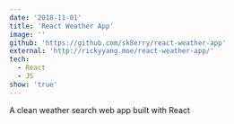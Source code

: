 ```yaml
---
date: '2018-11-01'
title: 'React Weather App'
image: ''
github: 'https://github.com/sk8erry/react-weather-app'
external: 'http://rickyyang.moe/react-weather-app/'
tech:
  - React
  - JS
show: 'true'
---
```


A clean weather search web app built with React
